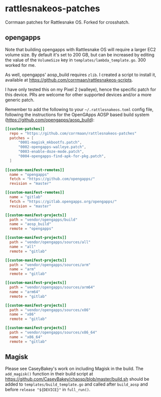 # rattlesnakeos-patches
Corrmaan patches for Rattlesnake OS. Forked for crosshatch.

## opengapps
Note that building opengapps with Rattlesnake OS will require a larger EC2 volume size. By default it's set to 200 GB, but can be increased by editing the value of the `VolumeSize` key in `templates/lambda_template.go`. 300 worked for me.

As well, opengapps' aosp_build requires `zlib`. I created a script to install it, available at https://github.com/corrmaan/rattlesnakeos-scripts.

I have only tested this on my Pixel 2 (walleye), hence the specific patch for this device. PRs are welcome for other supported devices and/or a more generic patch.

Remember to add the following to your `~/.rattlesnakeos.toml` config file, following the instructions for the OpenGApps AOSP based build system (https://github.com/opengapps/aosp_build):

````toml
[[custom-patches]]
  repo = "https://github.com/corrmaan/rattlesnakeos-patches"
  patches = [
      "0001-magisk_mkbootfs.patch",
      "0002-opengapps-walleye.patch",
      "0003-enable-doze-mode.patch",
      "0004-opengapps-find-apk-for-pkg.patch",
  ]
  
[[custom-manifest-remotes]]
  name = "opengapps"
  fetch = "https://github.com/opengapps/"
  revision = "master"

[[custom-manifest-remotes]]
  name = "gitlab"
  fetch = "https://gitlab.opengapps.org/opengapps/"
  revision = "master"

[[custom-manifest-projects]]
  path = "vendor/opengapps/build"
  name = "aosp_build"
  remote = "opengapps"

[[custom-manifest-projects]]
  path = "vendor/opengapps/sources/all"
  name = "all"
  remote = "gitlab"

[[custom-manifest-projects]]
  path = "vendor/opengapps/sources/arm"
  name = "arm"
  remote = "gitlab"

[[custom-manifest-projects]]
  path = "vendor/opengapps/sources/arm64"
  name = "arm64"
  remote = "gitlab"

[[custom-manifest-projects]]
  path = "vendor/opengapps/sources/x86"
  name = "x86"
  remote = "gitlab"

[[custom-manifest-projects]]
  path = "vendor/opengapps/sources/x86_64"
  name = "x86_64"
  remote = "gitlab"
````

## Magisk
Please see CaseyBakey's work on including Magisk in the build. The `add_magisk()` function in their build script at https://github.com/CaseyBakey/chaosp/blob/master/build.sh should be added to `templates/build_template.go` and called after `build_aosp` and before `release "${DEVICE}"` in `full_run()`.
